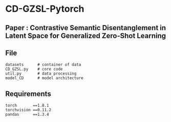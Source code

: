 # CD-GZSL-Pytorch 
## Paper : Contrastive Semantic Disentanglement in Latent Space for Generalized Zero-Shot Learning

## File
```
datasets      # container of data  
CD_GZSL.py    # core code  
util.py       # data processing
model_CD      # model architecture

```
## Requirements
```
torch       ==1.8.1
torchvision ==0.11.2
pandas      ==1.3.4
```
